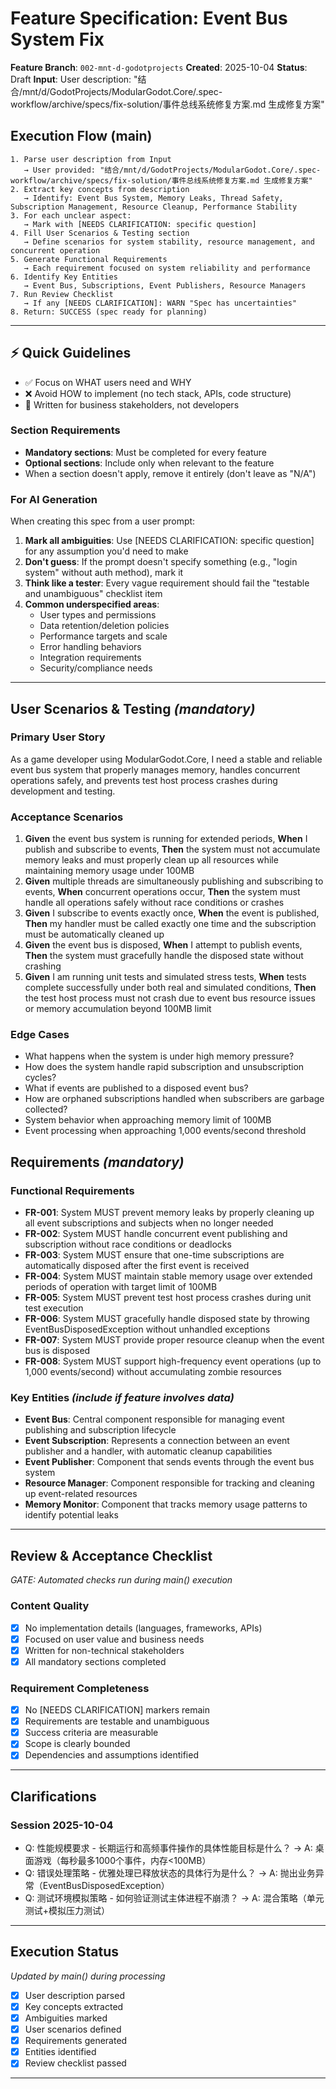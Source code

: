 # Feature Specification: Event Bus System Fix

**Feature Branch**: `002-mnt-d-godotprojects`
**Created**: 2025-10-04
**Status**: Draft
**Input**: User description: "结合/mnt/d/GodotProjects/ModularGodot.Core/.spec-workflow/archive/specs/fix-solution/事件总线系统修复方案.md 生成修复方案"

## Execution Flow (main)
```
1. Parse user description from Input
   → User provided: "结合/mnt/d/GodotProjects/ModularGodot.Core/.spec-workflow/archive/specs/fix-solution/事件总线系统修复方案.md 生成修复方案"
2. Extract key concepts from description
   → Identify: Event Bus System, Memory Leaks, Thread Safety, Subscription Management, Resource Cleanup, Performance Stability
3. For each unclear aspect:
   → Mark with [NEEDS CLARIFICATION: specific question]
4. Fill User Scenarios & Testing section
   → Define scenarios for system stability, resource management, and concurrent operation
5. Generate Functional Requirements
   → Each requirement focused on system reliability and performance
6. Identify Key Entities
   → Event Bus, Subscriptions, Event Publishers, Resource Managers
7. Run Review Checklist
   → If any [NEEDS CLARIFICATION]: WARN "Spec has uncertainties"
8. Return: SUCCESS (spec ready for planning)
```

---

## ⚡ Quick Guidelines
- ✅ Focus on WHAT users need and WHY
- ❌ Avoid HOW to implement (no tech stack, APIs, code structure)
- 👥 Written for business stakeholders, not developers

### Section Requirements
- **Mandatory sections**: Must be completed for every feature
- **Optional sections**: Include only when relevant to the feature
- When a section doesn't apply, remove it entirely (don't leave as "N/A")

### For AI Generation
When creating this spec from a user prompt:
1. **Mark all ambiguities**: Use [NEEDS CLARIFICATION: specific question] for any assumption you'd need to make
2. **Don't guess**: If the prompt doesn't specify something (e.g., "login system" without auth method), mark it
3. **Think like a tester**: Every vague requirement should fail the "testable and unambiguous" checklist item
4. **Common underspecified areas**:
   - User types and permissions
   - Data retention/deletion policies  
   - Performance targets and scale
   - Error handling behaviors
   - Integration requirements
   - Security/compliance needs

---

## User Scenarios & Testing *(mandatory)*

### Primary User Story
As a game developer using ModularGodot.Core, I need a stable and reliable event bus system that properly manages memory, handles concurrent operations safely, and prevents test host process crashes during development and testing.

### Acceptance Scenarios
1. **Given** the event bus system is running for extended periods, **When** I publish and subscribe to events, **Then** the system must not accumulate memory leaks and must properly clean up all resources while maintaining memory usage under 100MB
2. **Given** multiple threads are simultaneously publishing and subscribing to events, **When** concurrent operations occur, **Then** the system must handle all operations safely without race conditions or crashes
3. **Given** I subscribe to events exactly once, **When** the event is published, **Then** my handler must be called exactly one time and the subscription must be automatically cleaned up
4. **Given** the event bus is disposed, **When** I attempt to publish events, **Then** the system must gracefully handle the disposed state without crashing
5. **Given** I am running unit tests and simulated stress tests, **When** tests complete successfully under both real and simulated conditions, **Then** the test host process must not crash due to event bus resource issues or memory accumulation beyond 100MB limit

### Edge Cases
- What happens when the system is under high memory pressure?
- How does the system handle rapid subscription and unsubscription cycles?
- What if events are published to a disposed event bus?
- How are orphaned subscriptions handled when subscribers are garbage collected?
- System behavior when approaching memory limit of 100MB
- Event processing when approaching 1,000 events/second threshold

## Requirements *(mandatory)*

### Functional Requirements
- **FR-001**: System MUST prevent memory leaks by properly cleaning up all event subscriptions and subjects when no longer needed
- **FR-002**: System MUST handle concurrent event publishing and subscription without race conditions or deadlocks
- **FR-003**: System MUST ensure that one-time subscriptions are automatically disposed after the first event is received
- **FR-004**: System MUST maintain stable memory usage over extended periods of operation with target limit of 100MB
- **FR-005**: System MUST prevent test host process crashes during unit test execution
- **FR-006**: System MUST gracefully handle disposed state by throwing EventBusDisposedException without unhandled exceptions
- **FR-007**: System MUST provide proper resource cleanup when the event bus is disposed
- **FR-008**: System MUST support high-frequency event operations (up to 1,000 events/second) without accumulating zombie resources

### Key Entities *(include if feature involves data)*
- **Event Bus**: Central component responsible for managing event publishing and subscription lifecycle
- **Event Subscription**: Represents a connection between an event publisher and a handler, with automatic cleanup capabilities
- **Event Publisher**: Component that sends events through the event bus system
- **Resource Manager**: Component responsible for tracking and cleaning up event-related resources
- **Memory Monitor**: Component that tracks memory usage patterns to identify potential leaks

---

## Review & Acceptance Checklist
*GATE: Automated checks run during main() execution*

### Content Quality
- [x] No implementation details (languages, frameworks, APIs)
- [x] Focused on user value and business needs
- [x] Written for non-technical stakeholders
- [x] All mandatory sections completed

### Requirement Completeness
- [x] No [NEEDS CLARIFICATION] markers remain
- [x] Requirements are testable and unambiguous
- [x] Success criteria are measurable
- [x] Scope is clearly bounded
- [x] Dependencies and assumptions identified

---

## Clarifications

### Session 2025-10-04
- Q: 性能规模要求 - 长期运行和高频事件操作的具体性能目标是什么？ → A: 桌面游戏（每秒最多1000个事件，内存<100MB）
- Q: 错误处理策略 - 优雅处理已释放状态的具体行为是什么？ → A: 抛出业务异常（EventBusDisposedException）
- Q: 测试环境模拟策略 - 如何验证测试主体进程不崩溃？ → A: 混合策略（单元测试+模拟压力测试）

---

## Execution Status
*Updated by main() during processing*

- [x] User description parsed
- [x] Key concepts extracted
- [x] Ambiguities marked
- [x] User scenarios defined
- [x] Requirements generated
- [x] Entities identified
- [x] Review checklist passed

---
